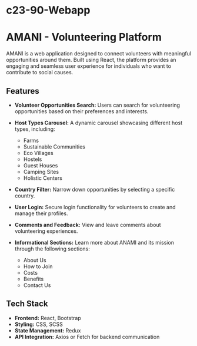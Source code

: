 # c23-90-Webapp
# AMANI - Volunteering Platform

AMANI is a web application designed to connect volunteers with meaningful opportunities around them. Built using React, the platform provides an engaging and seamless user experience for individuals who want to contribute to social causes.

## Features

- **Volunteer Opportunities Search:**
  Users can search for volunteering opportunities based on their preferences and interests.

- **Host Types Carousel:**
  A dynamic carousel showcasing different host types, including:
  - Farms
  - Sustainable Communities
  - Eco Villages
  - Hostels
  - Guest Houses
  - Camping Sites
  - Holistic Centers

- **Country Filter:**
  Narrow down opportunities by selecting a specific country.

- **User Login:**
  Secure login functionality for volunteers to create and manage their profiles.

- **Comments and Feedback:**
  View and leave comments about volunteering experiences.

- **Informational Sections:**
  Learn more about ANAMI and its mission through the following sections:
  - About Us
  - How to Join
  - Costs
  - Benefits
  - Contact Us


## Tech Stack

- **Frontend:** React, Bootstrap
- **Styling:** CSS, SCSS
- **State Management:** Redux 
- **API Integration:** Axios or Fetch for backend communication
